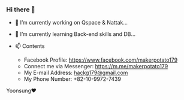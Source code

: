 ### Hi there 👋

- 🔭 I’m currently working on Qspace & Nattak...
- 🌱 I’m currently learning Back-end skills and DB...

- 📫 Contents 
  - Facebook Profile: https://www.facebook.com/makerpotato179
  - Connect me via Messenger: https://m.me/makerpotato179
  - My E-mail Address: hackg179@gmail.com
  - My Phone Number: +82-10-9972-7439

Yoonsung❤️
